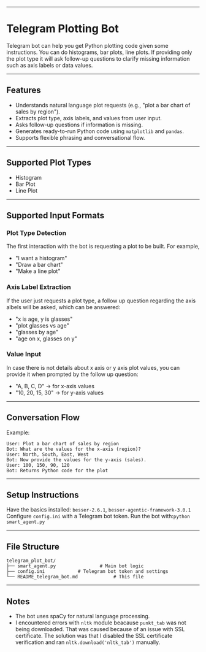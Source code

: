 

---

# Telegram Plotting Bot
Telegram bot can help you get Python plotting code given some instructions. You can do histograms, bar plots, line plots.
If providing only the plot type it will ask follow-up questions to clarify missing information such as axis labels or data values.

---

## Features

- Understands natural language plot requests (e.g., "plot a bar chart of sales by region").
- Extracts plot type, axis labels, and values from user input.
- Asks follow-up questions if information is missing.
- Generates ready-to-run Python code using `matplotlib` and `pandas`.
- Supports flexible phrasing and conversational flow.

---

## Supported Plot Types

- Histogram  
- Bar Plot  
- Line Plot  

---

## Supported Input Formats

### Plot Type Detection
The first interaction with the bot is requesting a plot to be built. For example,
- "I want a histogram"  
- "Draw a bar chart"  
- "Make a line plot"  

### Axis Label Extraction
If the user just requests a plot type, a follow up question regarding the axis albels will be asked, which can be answered:
- "x is age, y is glasses"  
- "plot glasses vs age"  
- "glasses by age"  
- "age on x, glasses on y"  

### Value Input
In case there is not details about x axis or y axis plot values, you can provide it when prompted by the follow up question:
- "A, B, C, D" → for x-axis values  
- "10, 20, 15, 30" → for y-axis values  

---

## Conversation Flow

Example:

```
User: Plot a bar chart of sales by region  
Bot: What are the values for the x-axis (region)?  
User: North, South, East, West  
Bot: Now provide the values for the y-axis (sales).  
User: 100, 150, 90, 120  
Bot: Returns Python code for the plot  
```

---

## Setup Instructions
Have the basics installed: `besser-2.6.1`,  `besser-agentic-framework-3.0.1`
Configure `config.ini` with a Telegram bot token.
Run the bot with:```python smart_agent.py```

---

## File Structure

```
telegram_plot_bot/
├── smart_agent.py                # Main bot logic
├── config.ini            # Telegram bot token and settings
└── README_telegram_bot.md             # This file
```

---

## Notes

- The bot uses spaCy for natural language processing.
- I encountered errors with `nltk` module beacause `punkt_tab` was not being downloaded. That was caused because of an issue with SSL certificate. The solution was that I disabled the SSL certificate verification and ran `nltk.download('nltk_tab')` manually. 


